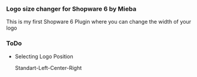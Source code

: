 <h3>Logo size changer for Shopware 6 by Mieba</h3>

<p>This is my first Shopware 6 Plugin where you can change the width of your logo</p>

<h3>ToDo</h3>
<ul>
<li>Selecting Logo Position</li>
<p>Standart-Left-Center-Right</p>
</ul>